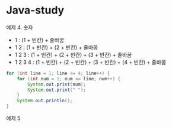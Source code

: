# Java-study

예제 4. 숫자

- 1       : (1 + 빈칸) + 줄바꿈
- 1 2     : (1 + 빈칸) + (2 + 빈칸) + 줄바꿈
- 1 2 3   : (1 + 빈칸) + (2 + 빈칸) + (3 + 빈칸) + 줄바꿈
- 1 2 3 4 : (1 + 빈칸) + (2 + 빈칸) + (3 + 빈칸) + (4 + 빈칸) + 줄바꿈

```java
for (int line = 1; line <= 4; line++) {
	for (int num = 1; num <= line; num++) {
		System.out.print(num);
		System.out.print(" ");
	}
	System.out.println();
}
```

예제 5

